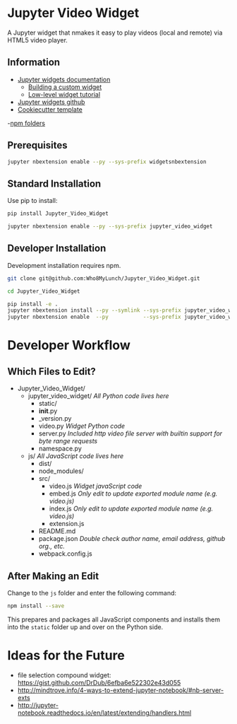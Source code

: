 # Jupyter Video Widget

A Jupyter widget that nmakes it easy to play videos (local and remote) via HTML5 video player.

## Information

- [Jupyter widgets documentation](https://ipywidgets.readthedocs.io/en/latest/)
    - [Building a custom widget](https://ipywidgets.readthedocs.io/en/latest/examples/Widget%20Custom.html)
    - [Low-level widget tutorial](https://ipywidgets.readthedocs.io/en/latest/examples/Widget%20Low%20Level.html)
- [Jupyter widgets github](https://github.com/ipython/ipywidgets)
- [Cookiecutter template](https://github.com/jupyter-widgets/widget-cookiecutter)

-[npm folders](https://docs.npmjs.com/files/folders)

## Prerequisites

```bash
jupyter nbextension enable --py --sys-prefix widgetsnbextension
```

## Standard Installation

Use pip to install:

```bash
pip install Jupyter_Video_Widget

jupyter nbextension enable --py --sys-prefix jupyter_video_widget
```

## Developer Installation

Development installation requires npm.

```bash
git clone git@github.com:Who8MyLunch/Jupyter_Video_Widget.git

cd Jupyter_Video_Widget

pip install -e .
jupyter nbextension install --py --symlink --sys-prefix jupyter_video_widget
jupyter nbextension enable  --py           --sys-prefix jupyter_video_widget
```

# Developer Workflow

## Which Files to Edit?

- Jupyter_Video_Widget/
    - jupyter_video_widget/     *All Python code lives here*
        - static/
        - __init__.py
        - _version.py
        - video.py              *Widget Python code*
        - server.py             *Included http video file server with builtin support for byte range requests*
        - namespace.py
    - js/                       *All JavaScript code lives here*
        - dist/
        - node_modules/
        - src/
            - video.js          *Widget javaScript code*
            - embed.js          *Only edit to update exported module name (e.g. video.js)*
            - index.js          *Only edit to update exported module name (e.g. video.js)*
            - extension.js
        - README.md
        - package.json          *Double check author name, email address, github org., etc.*
        - webpack.config.js 

## After Making an Edit

Change to the `js` folder and enter the following command:

```bash
npm install --save
```

This prepares and packages all JavaScript components and installs them into the `static` folder up
and over on the Python side. 

# Ideas for the Future

- file selection compound widget: https://gist.github.com/DrDub/6efba6e522302e43d055
- http://mindtrove.info/4-ways-to-extend-jupyter-notebook/#nb-server-exts
- http://jupyter-notebook.readthedocs.io/en/latest/extending/handlers.html

